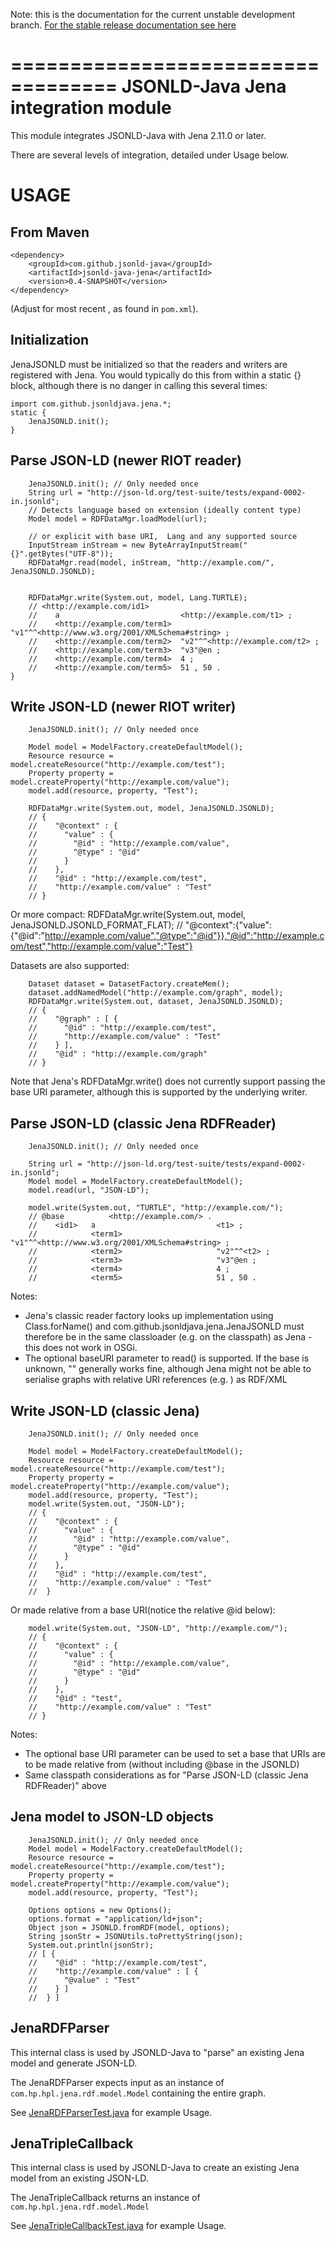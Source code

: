 Note: this is the documentation for the current unstable development branch. [For the stable release documentation see here](https://github.com/jsonld-java/jsonld-java/blob/v0.3/integration/jena/README.md)

===================================
JSONLD-Java Jena integration module
===================================

This module integrates JSONLD-Java with Jena 2.11.0 or later.

There are several levels of integration, detailed under Usage below.

USAGE
=====

From Maven
----------

    <dependency>
        <groupId>com.github.jsonld-java</groupId>
        <artifactId>jsonld-java-jena</artifactId>
        <version>0.4-SNAPSHOT</version>
    </dependency>

(Adjust for most recent <version>, as found in ``pom.xml``).


Initialization
--------------
JenaJSONLD must be initialized so that the readers and writers are registered with Jena. You would typically
do this from within a static {} block, although there is no danger in calling this several times:

    import com.github.jsonldjava.jena.*;    
    static {
        JenaJSONLD.init();       
    }


Parse JSON-LD (newer RIOT reader)
---------------------------------
        JenaJSONLD.init(); // Only needed once       
        String url = "http://json-ld.org/test-suite/tests/expand-0002-in.jsonld";
        // Detects language based on extension (ideally content type)
        Model model = RDFDataMgr.loadModel(url);
        
        // or explicit with base URI,  Lang and any supported source
        InputStream inStream = new ByteArrayInputStream("{}".getBytes("UTF-8"));        
        RDFDataMgr.read(model, inStream, "http://example.com/", JenaJSONLD.JSONLD);
        
        
        RDFDataMgr.write(System.out, model, Lang.TURTLE);
        // <http://example.com/id1>
        //    a                           <http://example.com/t1> ;
        //    <http://example.com/term1>  "v1"^^<http://www.w3.org/2001/XMLSchema#string> ;
        //    <http://example.com/term2>  "v2"^^<http://example.com/t2> ;
        //    <http://example.com/term3>  "v3"@en ;
        //    <http://example.com/term4>  4 ;
        //    <http://example.com/term5>  51 , 50 .        
    }
       

Write JSON-LD (newer RIOT writer)
---------------------------------

        JenaJSONLD.init(); // Only needed once       

        Model model = ModelFactory.createDefaultModel();
        Resource resource = model.createResource("http://example.com/test");
        Property property = model.createProperty("http://example.com/value");
        model.add(resource, property, "Test");
        
        RDFDataMgr.write(System.out, model, JenaJSONLD.JSONLD);        
        // {
        //    "@context" : {
        //      "value" : {
        //        "@id" : "http://example.com/value",
        //        "@type" : "@id"
        //      }
        //    },
        //    "@id" : "http://example.com/test",
        //    "http://example.com/value" : "Test"
        // }

Or more compact:
        RDFDataMgr.write(System.out, model, JenaJSONLD.JSONLD_FORMAT_FLAT);
        // "@context":{"value":{"@id":"http://example.com/value","@type":"@id"}},"@id":"http://example.com/test","http://example.com/value":"Test"}


Datasets are also supported:

        Dataset dataset = DatasetFactory.createMem();
        dataset.addNamedModel("http://example.com/graph", model);
        RDFDataMgr.write(System.out, dataset, JenaJSONLD.JSONLD);
        // {
        //    "@graph" : [ {
        //      "@id" : "http://example.com/test",
        //      "http://example.com/value" : "Test"
        //    } ],
        //    "@id" : "http://example.com/graph"
        // }


Note that Jena's RDFDataMgr.write() does not currently support passing the 
base URI parameter, although this is supported by the underlying writer.



Parse JSON-LD (classic Jena RDFReader)
--------------------------------------
        JenaJSONLD.init(); // Only needed once

        String url = "http://json-ld.org/test-suite/tests/expand-0002-in.jsonld";
        Model model = ModelFactory.createDefaultModel();
        model.read(url, "JSON-LD");
        
        model.write(System.out, "TURTLE", "http://example.com/");
        // @base          <http://example.com/> .
        //    <id1>   a                           <t1> ;
        //            <term1>                     "v1"^^<http://www.w3.org/2001/XMLSchema#string> ;
        //            <term2>                     "v2"^^<t2> ;
        //            <term3>                     "v3"@en ;
        //            <term4>                     4 ;
        //            <term5>                     51 , 50 .       

Notes: 
* Jena's classic reader factory looks up implementation using Class.forName()
  and com.github.jsonldjava.jena.JenaJSONLD must therefore be in the same 
  classloader (e.g. on the classpath) as Jena - this does not work in OSGi.
* The optional baseURI parameter to read() is supported. If the base is unknown, 
  "" generally works fine, although Jena might not be able to serialise graphs
  with relative URI references (e.g. <term1>) as RDF/XML



Write JSON-LD (classic Jena)
----------------------------
        JenaJSONLD.init(); // Only needed once       

        Model model = ModelFactory.createDefaultModel();
        Resource resource = model.createResource("http://example.com/test");
        Property property = model.createProperty("http://example.com/value");
        model.add(resource, property, "Test");        
        model.write(System.out, "JSON-LD");
        // {
        //    "@context" : {
        //      "value" : {
        //        "@id" : "http://example.com/value",
        //        "@type" : "@id"
        //      }
        //    },
        //    "@id" : "http://example.com/test",
        //    "http://example.com/value" : "Test"
        //  }
 
Or made relative from a base URI(notice the relative @id below):

        model.write(System.out, "JSON-LD", "http://example.com/");
        // {
        //    "@context" : {
        //      "value" : {
        //        "@id" : "http://example.com/value",
        //        "@type" : "@id"
        //      }
        //    },
        //    "@id" : "test",
        //    "http://example.com/value" : "Test"
        // }        

Notes:      
* The optional base URI parameter can be used to set a base that URIs are to be made
  relative from (without including @base in the JSONLD)
* Same classpath considerations as for "Parse JSON-LD (classic Jena RDFReader)" above        


Jena model to JSON-LD objects
-----------------------------

        JenaJSONLD.init(); // Only needed once
        Model model = ModelFactory.createDefaultModel();
        Resource resource = model.createResource("http://example.com/test");
        Property property = model.createProperty("http://example.com/value");
        model.add(resource, property, "Test");

        Options options = new Options();
        options.format = "application/ld+json";
        Object json = JSONLD.fromRDF(model, options);
        String jsonStr = JSONUtils.toPrettyString(json);
        System.out.println(jsonStr);
        // [ {
        //    "@id" : "http://example.com/test",
        //    "http://example.com/value" : [ {
        //      "@value" : "Test"
        //    } ]
        //  } ]


JenaRDFParser
-------------

This internal class is used by JSONLD-Java to "parse" an existing Jena model and generate JSON-LD. 

The JenaRDFParser expects input as an instance of `com.hp.hpl.jena.rdf.model.Model` containing the entire graph.

See [JenaRDFParserTest.java](./src/test/java/com/github/jsonldjava/jena/JenaRDFParserTest.java) for example Usage.


JenaTripleCallback
------------------

This internal class is used by JSONLD-Java to create an existing Jena model from an existing JSON-LD. 

The JenaTripleCallback returns an instance of `com.hp.hpl.jena.rdf.model.Model`

See [JenaTripleCallbackTest.java](./src/test/java/com/github/jsonldjava/jena/JenaTripleCallbackTest.java) for example Usage.
